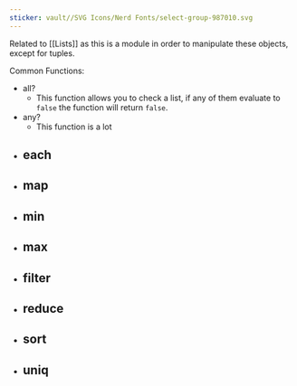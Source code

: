 ```yaml
---
sticker: vault//SVG Icons/Nerd Fonts/select-group-987010.svg
---
```

Related to [[Lists]] as this is a module in order to manipulate these objects, except for tuples. 

Common Functions: 
- all?
	- This function allows you to check a list, if any of them evaluate to `false` the function will return `false`.
- any?
	- This function is a lot 
- each
	- 
- map
	- 
- min
	- 
- max
	- 
- filter
	- 
- reduce
	- 
- sort
	- 
- uniq
	- 